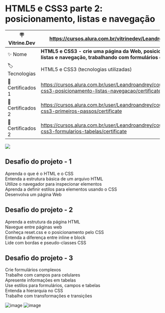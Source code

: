 # HTML5 e CSS3 parte 2: posicionamento, listas e navegação

| :placard: Vitrine.Dev| https://cursos.alura.com.br/vitrinedev/Leandroandrey
| -------------  | --- |
| :sparkles: Nome        | **HTML5 e CSS3 - crie uma página da Web, posicionamento, listas e navegação, trabalhando com formulários e tabelas**
| :label: Tecnologias |  HTML5 e CSS3 (tecnologias utilizadas)
| :rocket: Certificados 1       | https://cursos.alura.com.br/user/Leandroandrey/course/html5-css3-posicionamento-listas-navegacao/certificate
| :rocket: Certificados 2       | https://cursos.alura.com.br/user/Leandroandrey/course/html5-css3-primeiros-passos/certificate
| :rocket: Certificados 2       | https://cursos.alura.com.br/user/Leandroandrey/course/html5-css3-formularios-tabelas/certificate

<!-- Inserir imagem com a #vitrinedev ao final do link -->
![](![Screenshot_4](https://user-images.githubusercontent.com/65931981/206862070-868e44b1-311a-45b4-8746-f853dd3b64b0.png)#vitrinedev)

## Desafio do projeto - 1

Aprenda o que é o HTML e o CSS<br />
Entenda a estrutura básica de um arquivo HTML<br />
Utilize o navegador para inspecionar elementos<br />
Aprenda a definir estilos para elementos usando o CSS<br />
Desenvolva um página Web<br />

## Desafio do projeto - 2

Aprenda a estrutura da página HTML<br />
Navegue entre páginas web<br />
Conheça reset.css e o posicionamento pelo CSS<br />
Entenda a diferença entre inline e block<br />
Lide com bordas e pseudo-classes CSS<br />

## Desafio do projeto - 3

Crie formulários complexos<br />
Trabalhe com campos para celulares<br />
Apresente informações em tabelas<br />
Use estilos para formulários, campos e tabelas<br />
Entenda a hierarquia no CSS<br />
Trabalhe com transformações e transições

![image](https://user-images.githubusercontent.com/65931981/208199477-3a3d093f-d41f-422d-ba9d-d13932b73f39.png)
![image](https://user-images.githubusercontent.com/65931981/208539539-00e6d962-538e-43b1-9676-155ba811ea7c.png)
